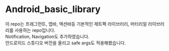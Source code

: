# Android_basic_library  
이 repo는 프래그먼트, 앱바, 액션바등 기본적인 제트펙 라이브러리, 머터리얼 라이브러리를 사용하는 repo입니다.  
Notification, Navigation도 추가하였습니다.  
안드로이드 스튜디오 버전을 올리고 safe args도 적용해봤습니다.
